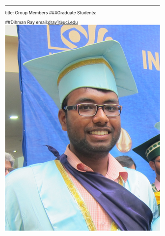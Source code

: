 ---
title: Group Members
###Graduate Students:

<div class="begin-examples"></div>

##Dihman Ray 
email:dray1@uci.edu
<img src="/img/IMG_0125_cropped.JPG"/>

